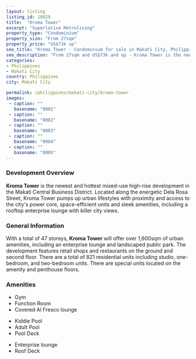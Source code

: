 ```yaml
---
layout: listing
listing_id: 10029
title:  "Kroma Tower"
excerpt: "Superlative Metroliving"
property_type: "Condominium"
property_size: "From 27sqm"
property_price: "US$73k up"
seo_title: "Kroma Tower - Condominium for sale in Makati City, Philippines | Realestasia"
seo_description: "From 27sqm and US$73k and up - Kroma Tower is the newest and hottest mixed-use high-rise development in the Makati Central Business District."
categories:
- Philippines
- Makati City
country: Philippines
city: Makati City

permalink: /philippines/makati-city/kroma-tower
images:
 - caption: ""
   basename: "0001"
 - caption: ""
   basename: "0002"
 - caption: ""
   basename: "0003"
 - caption: ""
   basename: "0004"
 - caption: ""
   basename: "0005"
---
```


<h3>Development Overview</h3>
<p><strong>Kroma Tower</strong> is the newest and hottest mixed-use high-rise development  in the Makati
Central Business District. Located along the energetic Dela Rosa Street, Kroma Tower pumps up urban
lifestyles with proximity and access to the city's power core, space-efficient units and sleek amenities,
including a rooftop enterprise lounge with killer city views.</p>

<h3>General Information</h3>
<p>With a total of 47 storeys, <strong>Kroma Tower</strong> will offer over 1,600sqm of urban amenities,
including an enterprise lounge and landscaped public park. The development features retail shops and restaurants
on the ground and second floor. There are a total of 821 residential units including studio, one-bedroom,
and two-bedroom units. There are special units located on the amenity and penthouse floors.</p>

<h3>Amenities</h3>
<div class="features clearfix">

<ul>
  <li>Gym</li>
  <li>Function Room</li>
  <li>Covered Al Fresco lounge</li>
</ul>
 <ul>
  <li>Kiddie Pool</li>
  <li>Adult Pool</li>
  <li>Pool Deck</li>
</ul>
 <ul>
  <li>Enterprise lounge</li>
  <li>Roof Deck</li>
</ul>
</div>